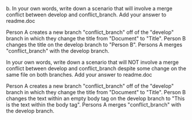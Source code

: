 b. In your own words, write down a scenario that will involve a merge conflict between
develop and conflict_branch. Add your answer to readme.doc

Person A creates a new branch "conflict_branch" off of the "develop" branch in which they change the title from "Document" to "Title". Person B changes the title on the develop branch to "Person B". 
Persons A merges "conflict_branch" with the develop branch.

In your own words, write down a scenario that will NOT involve a merge conflict
between develop and conflict_branch despite some change on the same file on both
branches. Add your answer to readme.doc

Person A creates a new branch "conflict_branch" off of the "develop" branch in which they change the title from "Document" to "Title". Person B changes the text within an empty body tag
on the develop branch to "This is the text within the body tag". Persons A merges "conflict_branch" with the develop branch.
